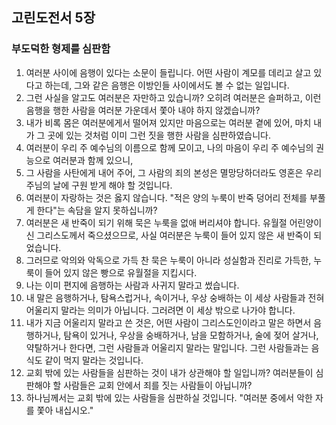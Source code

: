 ## 고린도전서 5장

### 부도덕한 형제를 심판함
1. 여러분 사이에 음행이 있다는 소문이 들립니다. 어떤 사람이 계모를 데리고 살고 있다고 하는데, 그와 같은 음행은 이방인들 사이에서도 볼 수 없는 일입니다.
2. 그런 사실을 알고도 여러분은 자만하고 있습니까? 오히려 여러분은 슬퍼하고, 이런 음행을 행한 사람을 여러분 가운데서 쫓아 내야 하지 않겠습니까?
3. 내가 비록 몸은 여러분에게서 떨어져 있지만 마음으로는 여러분 곁에 있어, 마치 내가 그 곳에 있는 것처럼 이미 그런 짓을 행한 사람을 심판하였습니다.
4. 여러분이 우리 주 예수님의 이름으로 함께 모이고, 나의 마음이 우리 주 예수님의 권능으로 여러분과 함께 있으니,
5. 그 사람을 사탄에게 내어 주어, 그 사람의 죄의 본성은 멸망당하더라도 영혼은 우리 주님의 날에 구원 받게 해야 할 것입니다.
6. 여러분이 자랑하는 것은 옳지 않습니다. "적은 양의 누룩이 반죽 덩어리 전체를 부풀게 한다"는 속담을 알지 못하십니까?
7. 여러분은 새 반죽이 되기 위해 묵은 누룩을 없애 버리셔야 합니다. 유월절 어린양이신 그리스도께서 죽으셨으므로, 사실 여러분은 누룩이 들어 있지 않은 새 반죽이 되었습니다.
8. 그러므로 악의와 악독으로 가득 찬 묵은 누룩이 아니라 성실함과 진리로 가득한, 누룩이 들어 있지 않은 빵으로 유월절을 지킵시다.
9. 나는 이미 편지에 음행하는 사람과 사귀지 말라고 썼습니다.
10. 내 말은 음행하거나, 탐욕스럽거나, 속이거나, 우상 숭배하는 이 세상 사람들과 전혀 어울리지 말라는 의미가 아닙니다. 그러려면 이 세상 밖으로 나가야 합니다.
11. 내가 지금 어울리지 말라고 쓴 것은, 어떤 사람이 그리스도인이라고 말은 하면서 음행하거나, 탐욕이 있거나, 우상을 숭배하거나, 남을 모함하거나, 술에 젖어 살거나, 약탈하거나 한다면, 그런 사람들과 어울리지 말라는 말입니다. 그런 사람들과는 음식도 같이 먹지 말라는 것입니다.
12. 교회 밖에 있는 사람들을 심판하는 것이 내가 상관해야 할 일입니까? 여러분들이 심판해야 할 사람들은 교회 안에서 죄를 짓는 사람들이 아닙니까?
13. 하나님께서는 교회 밖에 있는 사람들을 심판하실 것입니다. "여러분 중에서 악한 자를 쫓아 내십시오."